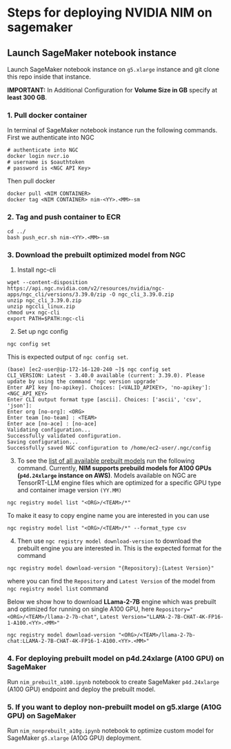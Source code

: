 # Steps for deploying NVIDIA NIM on sagemaker

## Launch SageMaker notebook instance

Launch SageMaker notebook instance on `g5.xlarge` instance and git clone this repo inside that instance.

**IMPORTANT:** In Additional Configuration for **Volume Size in GB** specify at **least 300 GB**.

### 1. Pull docker container
In terminal of SageMaker notebook instance run the following commands. First we authenticate into NGC
```
# authenticate into NGC
docker login nvcr.io
# username is $oauthtoken
# password is <NGC API Key>
```
Then pull docker
```
docker pull <NIM CONTAINER>
docker tag <NIM CONTAINER> nim-<YY>.<MM>-sm
```

### 2. Tag and push container to ECR
```
cd ../
bash push_ecr.sh nim-<YY>.<MM>-sm
```

### 3. Download the prebuilt optimized model from NGC
1. Install ngc-cli

```
wget --content-disposition https://api.ngc.nvidia.com/v2/resources/nvidia/ngc-apps/ngc_cli/versions/3.39.0/zip -O ngc_cli_3.39.0.zip
unzip ngc_cli_3.39.0.zip
unzip ngccli_linux.zip
chmod u+x ngc-cli
export PATH=$PATH:ngc-cli
```

2. Set up ngc config

```
ngc config set
```

This is expected output of `ngc config set`.
```
(base) [ec2-user@ip-172-16-120-240 ~]$ ngc config set
CLI_VERSION: Latest - 3.40.0 available (current: 3.39.0). Please update by using the command 'ngc version upgrade' 
Enter API key [no-apikey]. Choices: [<VALID_APIKEY>, 'no-apikey']: <NGC_API_KEY>
Enter CLI output format type [ascii]. Choices: ['ascii', 'csv', 'json']: 
Enter org [no-org]: <ORG>
Enter team [no-team] : <TEAM>
Enter ace [no-ace] : [no-ace] 
Validating configuration...
Successfully validated configuration.
Saving configuration...
Successfully saved NGC configuration to /home/ec2-user/.ngc/config
```

3. To see the [list of all available prebuilt models](https://docs.nvidia.com/ai-enterprise/nim-llm/latest/overview.html) run the following command. Currently, **NIM supports prebuild models for A100 GPUs (`p4d.24xlarge` instance on AWS)**. Models available on NGC are TensorRT-LLM engine files which are optimized for a specific GPU type and container image version `(YY.MM)`
```
ngc registry model list "<ORG>/<TEAM>/*"
```

To make it easy to copy engine name you are interested in you can use
```
ngc registry model list "<ORG>/<TEAM>/*" --format_type csv
```

4. Then use `ngc registry model download-version` to download the prebuilt engine you are interested in. This is the expected format for the command
```
ngc registry model download-version "{Repository}:{Latest Version}"
```

where you can find the `Repository` and `Latest Version` of the model from `ngc registry model list` command

Below we show how to download **LLama-2-7B** engine which was prebuilt and optimized for running on single A100 GPU, here `Repository="<ORG>/<TEAM>/llama-2-7b-chat"`, `Latest Version="LLAMA-2-7B-CHAT-4K-FP16-1-A100.<YY>.<MM>"`
```
ngc registry model download-version "<ORG>/<TEAM>/llama-2-7b-chat:LLAMA-2-7B-CHAT-4K-FP16-1-A100.<YY>.<MM>"
```

### 4. For deploying prebuilt model on p4d.24xlarge (A100 GPU) on SageMaker
Run `nim_prebuilt_a100.ipynb` notebook to create SageMaker `p4d.24xlarge` (A100 GPU) endpoint and deploy the prebuilt model.

### 5. If you want to deploy non-prebuilt model on g5.xlarge (A10G GPU) on SageMaker
Run `nim_nonprebuilt_a10g.ipynb` notebook to optimize custom model for SageMaker `g5.xlarge` (A10G GPU) deployment.
